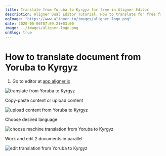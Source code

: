 ```yaml
---
title: Translate from Yoruba to Kyrgyz for free in Aligner Editor
description: Aligner Dual Editor Tutorial. How to translate for free from Yoruba to Kyrgyz. Aligner is multilingual document management platform. 
ogImage: "https://www.aligner.io/images/aligner-logo.png"
date: 2020-05-06T07:09:21+03:00
image: ../images/aligner-logo.png
onBlog: true
---
```


# How to translate document from Yoruba to Kyrgyz

1. Go to editor at [app.aligner.io](https://app.aligner.io "Aligner App web page")

![translate from Yoruba to Kyrgyz](../aligner-blank-editor.png "translate from Yoruba to Kyrgyz")

Copy-paste content or upload content

![upload content from Yoruba to Kyrgyz](../aligner-uploaded-document.png "upload content from Yoruba to Kyrgyz")

Choose desired language

![choose machine translation from Yoruba to Kyrgyz](../aligner-language-dropdown.png "choose machine translation from Yoruba to Kyrgyz")

Work and edit 2 documents in parallel

![edit translation from Yoruba to Kyrgyz](../aligner-double-sitded-editor.png "edit translation from Yoruba to Kyrgyz")

